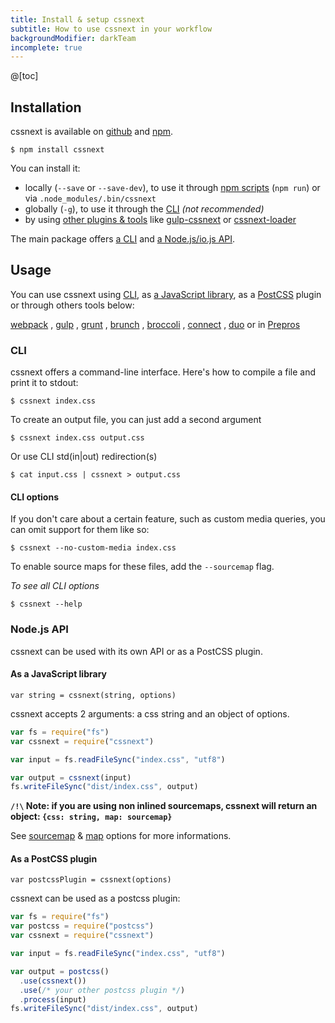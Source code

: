 ```yaml
---
title: Install & setup cssnext
subtitle: How to use cssnext in your workflow
backgroundModifier: darkTeam
incomplete: true
---
```



@[toc]


## Installation

cssnext is available on
[github](https://github.com/cssnext/cssnext)
and [npm](https://www.npmjs.org/package/cssnext).

```console
$ npm install cssnext
```

You can install it:

- locally (`--save` or `--save-dev`), to use it through [npm scripts](https://www.npmjs.org/doc/misc/npm-scripts.html) (`npm run`) or via `.node_modules/.bin/cssnext`
- globally (`-g`), to use it through the [CLI](cli) _(not recommended)_
- by using [other plugins & tools](#usage) like
[gulp-cssnext](https://github.com/cssnext/gulp-cssnext)
or
[cssnext-loader](https://github.com/cssnext/cssnext-loader)

The main package offers
[a CLI](https://github.com/cssnext/cssnext#cli) and
[a Node.js/io.js API](https://github.com/cssnext/cssnext#nodejs-api").


## Usage

You can use cssnext using [CLI](#cli),
as [a JavaScript library](#nodejs-api),
as a [PostCSS](https://github.com/postcss/postcss) plugin
or through others tools below:

<p class="cssnext-Tools">
  <a href="https://github.com/cssnext/cssnext-loader">webpack</a>
  ,
  <a href="https://github.com/cssnext/gulp-cssnext">gulp</a>
  ,
  <a href="https://github.com/cssnext/grunt-cssnext">grunt</a>
  ,
  <a href="https://github.com/cssnext/cssnext-brunch">brunch</a>
  ,
  <a href="https://github.com/cssnext/broccoli-cssnext">broccoli</a>
  ,
  <a href="https://github.com/cssnext/cssnext-connect">connect</a>
  ,
  <a href="https://github.com/cssnext/duo-cssnext">duo</a>
  or in
  <a href="https://prepros.io/">Prepros</a>
</p>

### CLI

cssnext offers a command-line interface.
Here's how to compile a file and print it to stdout:

```console
$ cssnext index.css
```

To create an output file, you can just add a second argument

```console
$ cssnext index.css output.css
```

Or use CLI std(in|out) redirection(s)

```console
$ cat input.css | cssnext > output.css
```

#### CLI options

If you don't care about a certain feature, such as custom media queries, you can omit support for them like so:

```console
$ cssnext --no-custom-media index.css
```

To enable source maps for these files, add the `--sourcemap` flag.

_To see all CLI options_

```console
$ cssnext --help
```

### Node.js API

cssnext can be used with its own API or as a PostCSS plugin.

#### As a JavaScript library

`var string = cssnext(string, options)`

cssnext accepts 2 arguments: a css string and an object of options.

```js
var fs = require("fs")
var cssnext = require("cssnext")

var input = fs.readFileSync("index.css", "utf8")

var output = cssnext(input)
fs.writeFileSync("dist/index.css", output)
```

**`/!\` Note: if you are using non inlined sourcemaps, cssnext will return an object: `{css: string, map: sourcemap}`**

See
[sourcemap](/usage/#sourcemap) &
[map](/usage/#map)
options for more informations.

#### As a PostCSS plugin

`var postcssPlugin = cssnext(options)`

cssnext can be used as a postcss plugin:

```js
var fs = require("fs")
var postcss = require("postcss")
var cssnext = require("cssnext")

var input = fs.readFileSync("index.css", "utf8")

var output = postcss()
  .use(cssnext())
  .use(/* your other postcss plugin */)
  .process(input)
fs.writeFileSync("dist/index.css", output)
```
